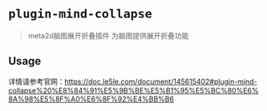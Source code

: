 # `plugin-mind-collapse`

> meta2d脑图展开折叠插件
 为脑图提供展开折叠功能
## Usage
详情请参考官网：https://doc.le5le.com/document/145615402#plugin-mind-collapse%20%E8%84%91%E5%9B%BE%E5%B1%95%E5%BC%80%E6%8A%98%E5%8F%A0%E6%8F%92%E4%BB%B6
